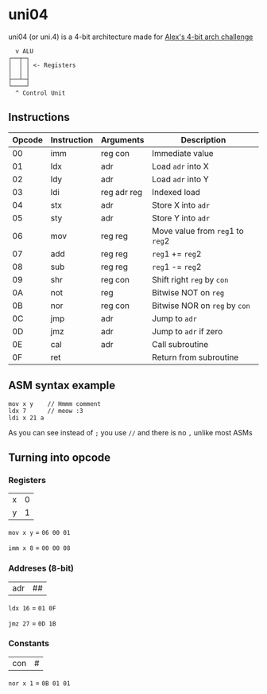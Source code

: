 # uni04

uni04 (or uni.4) is a 4-bit architecture made for [Alex's 4-bit arch challenge](http://207.180.202.42/common/events/4bit-1.html)

```
  v ALU
┌──┬─┐
│  │ │ <- Registers
│  │ │
├──┴─┤
└────┘
  ^ Control Unit
```

## Instructions

| Opcode | Instruction | Arguments     | Description                      |
| ------ | ----------- | ------------- | -------------------------------- |
| 00     | imm         | reg con       | Immediate value                  |
| 01     | ldx         | adr           | Load `adr` into X                |
| 02     | ldy         | adr           | Load `adr` into Y                |
| 03     | ldi         | reg adr reg   | Indexed load                     |
| 04     | stx         | adr           | Store X into `adr`               |
| 05     | sty         | adr           | Store Y into `adr`               |
| 06     | mov         | reg reg       | Move value from `reg`1 to `reg`2 |
| 07     | add         | reg reg       | `reg`1 += `reg`2                 |
| 08     | sub         | reg reg       | `reg`1 -= `reg`2                 |
| 09     | shr         | reg con       | Shift right `reg` by `con`       |
| 0A     | not         | reg           | Bitwise NOT on `reg`             |
| 0B     | nor         | reg con       | Bitwise NOR on `reg` by `con`    |
| 0C     | jmp         | adr           | Jump to `adr`                    |
| 0D     | jmz         | adr           | Jump to `adr` if zero            |
| 0E     | cal         | adr           | Call subroutine                  |
| 0F     | ret         |               | Return from subroutine           |

## ASM syntax example

```
mov x y    // Hmmm comment
ldx 7      // meow :3
ldi x 21 a
```

As you can see instead of `;` you use `//` and there is no `,` unlike most ASMs

## Turning into opcode

### Registers

| | |
|-|-|
|x|0|
|y|1|

`mov x y` = `06 00 01`

`imm x 8` = `00 00 08`

### Addreses (8-bit)

|   |   |
|---|---|
|adr|## |

`ldx 16` = `01 0F`

`jmz 27` = `0D 1B`

### Constants

|   |   |
|---|---|
|con|#  |

`nor x 1` = `0B 01 01`
